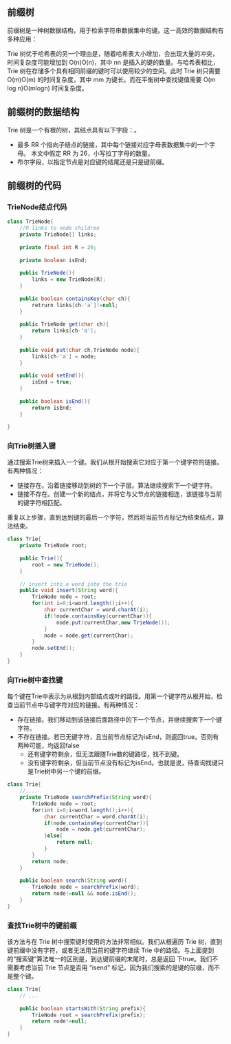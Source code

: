 ## 前缀树

前缀树是一种树数据结构，用于检索字符串数据集中的键。这一高效的数据结构有多种应用：



Trie 树优于哈希表的另一个理由是，随着哈希表大小增加，会出现大量的冲突，时间复杂度可能增加到 O(n)O(n)，其中 nn 是插入的键的数量。与哈希表相比，Trie 树在存储多个具有相同前缀的键时可以使用较少的空间。此时 Trie 树只需要 O(m)O(m) 的时间复杂度，其中 mm 为键长。而在平衡树中查找键值需要 O(m log n)O(mlogn) 时间复杂度。

## 前缀树的数据结构

Trie 树是一个有根的树，其结点具有以下字段：。

- 最多 RR 个指向子结点的链接，其中每个链接对应字母表数据集中的一个字母。
  本文中假定 RR 为 26，小写拉丁字母的数量。
- 布尔字段，以指定节点是对应键的结尾还是只是键前缀。

## 前缀树的代码

### TrieNode结点代码

```java
class TrieNode{
    //R links to node children
    private TrieNode[] links;
    
    private final int R = 26;
    
    private boolean isEnd;
    
    public TrieNode(){
        links = new TrieNode[R];
    }
    
    public boolean containsKey(char ch){
        retrurn links[ch-'a']!=null;
    }
    
    public TrieNode get(char ch){
        return links[ch-'a'];
    }
    
    public void put(char ch,TrieNode node){
        links[ch-'a'] = node;
    }
    
    public void setEnd(){
        isEnd = true;
    }
    
    public boolean isEnd(){
        return isEnd;
    }
    
}
```

### 向Trie树插入键

通过搜索Trie树来插入一个键。我们从根开始搜索它对应于第一个键字符的链接。有两种情况：

- 链接存在。沿着链接移动到树的下一个子层。算法继续搜索下一个键字符。
- 链接不存在。创建一个新的结点，并将它与父节点的链接相连，该链接与当前的键字符相匹配。

重复以上步骤，直到达到键的最后一个字符，然后将当前节点标记为结束结点，算法结束。

```java
class Trie{
    private TrieNode root;
    
    public Trie(){
        root = new TrieNode();
    }
    
    // insert into a word into the trie
    public void insert(String word){
        TrieNode node = root;
        for(int i=0;i<word.length();i++){
            char currentChar = word.charAt(i);
            if(!node.containsKey(currentChar)){
                node.put(currentChar,new TrieNode());
            }
            node = node.get(currentChar);
        }
        node.setEnd();
    }
}
```

### 向Trie树中查找键

每个键在Trie中表示为从根到内部结点或叶的路径。用第一个键字符从根开始，检查当前节点中与键字符对应的链接。有两种情况：

- 存在链接。我们移动到该链接后面路径中的下一个节点，并继续搜索下一个键字符。
- 不存在链接。若已无键字符，且当前节点标记为isEnd，则返回true。否则有两种可能，均返回false
  - 还有键字符剩余，但无法跟随Trie数的键路径，找不到键。
  - 没有键字符剩余，但当前节点没有标记为isEnd。也就是说，待查询找键只是Trie树中另一个键的前缀。

```java
class Trie{
    //....
    private TrieNode searchPrefix(String word){
        TrieNode node = root;
        for(int i=0;i<word.length();i++){
            char currentChar = word.charAt(i);
            if(node.containsKey(currentChar)){
                node = node.get(currentChar);
            }else{
                return null;
            }
        }
        return node;
    }
    
    public boolean search(String word){
        TrieNode node = searchPrefix(word);
        return node!=null && node.isEnd();
    }
}
```

### 查找Trie树中的键前缀

该方法与在 Trie 树中搜索键时使用的方法非常相似。我们从根遍历 Trie 树，直到键前缀中没有字符，或者无法用当前的键字符继续 Trie 中的路径。与上面提到的“搜索键”算法唯一的区别是，到达键前缀的末尾时，总是返回 下true。我们不需要考虑当前 Trie 节点是否用 “isend” 标记，因为我们搜索的是键的前缀，而不是整个键。

```java
class Trie{
    // ...
    
    public boolean startsWith(String prefix){
        TrieNode root = searchPrefix(prefix);
        return node!=null;
    }
}
```

